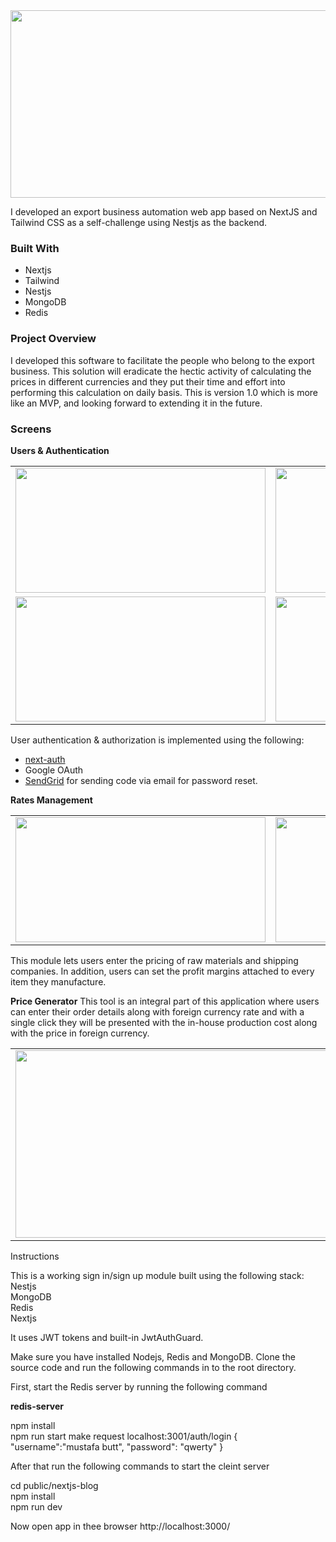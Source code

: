 <img src="https://github.com/mustafabutt/export_intelligence/blob/main/screens/rates.png" width="600px" height="300" />
<p>I developed an export business automation web app based on NextJS and Tailwind CSS as a self-challenge using Nestjs as the backend.</p>

### Built With
- Nextjs
- Tailwind
- Nestjs
- MongoDB
- Redis

### Project Overview
I developed this software to facilitate the people who belong to the export business. This solution will eradicate the hectic activity of calculating the prices in different currencies and they put their time and effort into performing this calculation on daily basis. This is version 1.0 which is more like an MVP, and looking forward to extending it in the future.

### Screens 
**Users & Authentication**

<table>
  <tr>
    <td><img src="https://github.com/mustafabutt/export_intelligence/blob/main/screens/signin.png" width="400px" height="200" /></td>
        <td><img src="https://github.com/mustafabutt/export_intelligence/blob/main/screens/signup.png" width="400px" height="200" /></td>
        <td><img src="https://github.com/mustafabutt/export_intelligence/blob/main/screens/forget.png" width="400px" height="200" /></td>
  </tr>
  <td><img src="https://github.com/mustafabutt/export_intelligence/blob/main/screens/users.png" width="400px" height="200" /></td>
        <td><img src="https://github.com/mustafabutt/export_intelligence/blob/main/screens/profile.png" width="400px" height="200" /></td>
        <td><img src="https://github.com/mustafabutt/export_intelligence/blob/main/screens/upload.png" width="400px" height="200" /></td>
  </tr>
</table>
<p>User authentication & authorization is implemented using the following:</p>

- <a href="https://next-auth.js.org/getting-started/example">next-auth</a>
- Google OAuth
- <a href="https://sendgrid.com/en-us">SendGrid</a> for sending code via email for password reset.


**Rates Management**

<table>
  <tr>
    <td><img src="https://github.com/mustafabutt/export_intelligence/blob/main/screens/rates.png" width="400px" height="200" /></td>
        <td><img src="https://github.com/mustafabutt/export_intelligence/blob/main/screens/items.png" width="400px" height="200" /></td>
        <td><img src="https://github.com/mustafabutt/export_intelligence/blob/main/screens/CM.png" width="400px" height="200" /></td>
        <td><img src="https://github.com/mustafabutt/export_intelligence/blob/main/screens/shipping.png" width="400px" height="200" /></td>
</table>

This module lets users enter the pricing of raw materials and shipping companies. In addition, users can set the profit margins attached to every item they manufacture.

**Price Generator**
This tool is an integral part of this application where users can enter their order details along with foreign currency rate and with a single click they will be presented with the in-house production cost along with the price in foreign currency. 
<table>
  <tr>
    <td><img src="https://github.com/mustafabutt/export_intelligence/blob/main/screens/price.png" width="600px" height="300" /></td>

</table>
                        Instructions

 This is a working sign in/sign up module built using the following stack:
 <br />
Nestjs <br />
MongoDB <br />
Redis <br />
Nextjs <br />

It uses JWT tokens and built-in JwtAuthGuard. 

Make sure you have installed Nodejs, Redis and MongoDB.
Clone the source code and run the following commands in to the root directory. 

First, start the Redis server by running the following command

**redis-server**

npm install <br />
npm run start
make request 
localhost:3001/auth/login
{
"username":"mustafa butt",
"password": "qwerty"
}

After that run the following commands to start the cleint server 

cd public/nextjs-blog<br />
npm install <br />
npm run dev

Now open app in thee browser http://localhost:3000/





